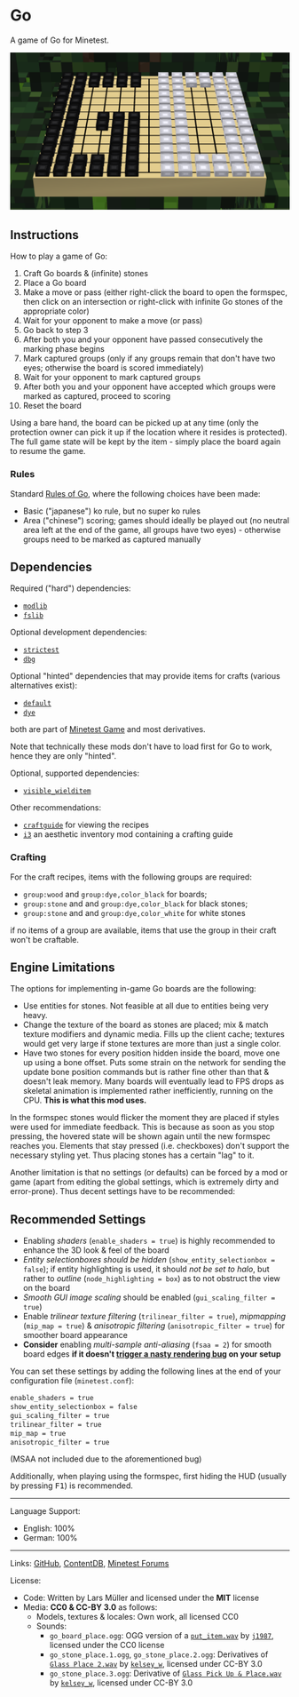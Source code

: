 # Go

A game of Go for Minetest.

![Screenshot](screenshot.png)

## Instructions

How to play a game of Go:

1. Craft Go boards & (infinite) stones
2. Place a Go board
3. Make a move or pass (either right-click the board to open the formspec, then click on an intersection or right-click with infinite Go stones of the appropriate color)
4. Wait for your opponent to make a move (or pass)
5. Go back to step 3
6. After both you and your opponent have passed consecutively the marking phase begins
7. Mark captured groups (only if any groups remain that don't have two eyes; otherwise the board is scored immediately)
8. Wait for your opponent to mark captured groups
9. After both you and your opponent have accepted which groups were marked as captured, proceed to scoring
10. Reset the board

Using a bare hand, the board can be picked up at any time (only the protection owner can pick it up if the location where it resides is protected). The full game state will be kept by the item - simply place the board again to resume the game.

### Rules

Standard [Rules of Go](https://en.wikipedia.org/wiki/Rules_of_Go), where the following choices have been made:

* Basic ("japanese") ko rule, but no super ko rules
* Area ("chinese") scoring; games should ideally be played out (no neutral area left at the end of the game, all groups have two eyes) - otherwise groups need to be marked as captured manually

## Dependencies

Required ("hard") dependencies:

* [`modlib`](https://github.com/appgurueu/modlib)
* [`fslib`](https://github.com/appgurueu/fslib)

Optional development dependencies:

* [`strictest`](https://github.com/appgurueu/strictest)
* [`dbg`](https://github.com/appgurueu/dbg)

Optional "hinted" dependencies that may provide items for crafts (various alternatives exist):

* [`default`](https://github.com/minetest/minetest_game/tree/master/mods/default)
* [`dye`](https://github.com/minetest/minetest_game/tree/master/mods/dye)

both are part of [Minetest Game](https://github.com/minetest/minetest_game) and most derivatives.

Note that technically these mods don't have to load first for Go to work, hence they are only "hinted".

Optional, supported dependencies:

* [`visible_wielditem`](https://github.com/appgurueu/visible_wielditem)

Other recommendations:

* [`craftguide`](https://content.minetest.net/packages/jp/craftguide/) for viewing the recipes
* [`i3`](https://content.minetest.net/packages/jp/i3/) an aesthetic inventory mod containing a crafting guide

### Crafting

For the craft recipes, items with the following groups are required:

* `group:wood` and `group:dye,color_black` for boards;
* `group:stone` and and `group:dye,color_black` for black stones;
* `group:stone` and and `group:dye,color_white` for white stones

if no items of a group are available, items that use the group in their craft won't be craftable.

## Engine Limitations

The options for implementing in-game Go boards are the following:

* Use entities for stones. Not feasible at all due to entities being very heavy.
* Change the texture of the board as stones are placed; mix & match texture modifiers and dynamic media. Fills up the client cache; textures would get very large if stone textures are more than just a single color.
* Have two stones for every position hidden inside the board, move one up using a bone offset. Puts some strain on the network for sending the update bone position commands but is rather fine other than that & doesn't leak memory. Many boards will eventually lead to FPS drops as skeletal animation is implemented rather inefficiently, running on the CPU. **This is what this mod uses.**

In the formspec stones would flicker the moment they are placed if styles were used for immediate feedback. This is because as soon as you stop pressing, the hovered state will be shown again until the new formspec reaches you. Elements that stay pressed (i.e. checkboxes) don't support the necessary styling yet. Thus placing stones has a certain "lag" to it.

Another limitation is that no settings (or defaults) can be forced by a mod or game (apart from editing the global settings, which is extremely dirty and error-prone). Thus decent settings have to be recommended:

## Recommended Settings

* Enabling *shaders* (`enable_shaders = true`) is highly recommended to enhance the 3D look & feel of the board
* *Entity selectionboxes should be hidden* (`show_entity_selectionbox = false`); if entity highlighting is used, it should *not be set to halo*, but rather to *outline* (`node_highlighting = box`) as to not obstruct the view on the board
* *Smooth GUI image scaling* should be enabled (`gui_scaling_filter = true`)
* Enable *trilinear texture filtering* (`trilinear_filter = true`), *mipmapping* (`mip_map = true`) & *anisotropic filtering* (`anisotropic_filter = true`) for smoother board appearance
* **Consider** enabling *multi-sample anti-aliasing* (`fsaa = 2`) for smooth board edges **if it doesn't [trigger a nasty rendering bug](https://github.com/minetest/minetest/issues/9072) on your setup**

You can set these settings by adding the following lines at the end of your configuration file (`minetest.conf`):

	enable_shaders = true
	show_entity_selectionbox = false
	gui_scaling_filter = true
	trilinear_filter = true
	mip_map = true
	anisotropic_filter = true

(MSAA not included due to the aforementioned bug)

Additionally, when playing using the formspec, first hiding the HUD (usually by pressing <kbd>F1</kbd>) is recommended.

---

Language Support:

* English: 100%
* German: 100%

---

Links: [GitHub](https://github.com/appgurueu/go), [ContentDB](https://content.minetest.net/packages/LMD/go), [Minetest Forums](https://forum.minetest.net/viewtopic.php?t=28401)

License:

* Code: Written by Lars Müller and licensed under the **MIT** license
* Media: **CC0 & CC-BY 3.0** as follows:
  * Models, textures & locales: Own work, all licensed CC0
  * Sounds:
    * `go_board_place.ogg`: OGG version of a [`put_item.wav`](https://freesound.org/people/j1987/sounds/335751/) by [`j1987`](https://freesound.org/people/j1987), licensed under the CC0 license
    * `go_stone_place.1.ogg`, `go_stone_place.2.ogg`: Derivatives of [`Glass Place 2.wav`](https://freesound.org/people/kelsey_w/sounds/467057/) by [`kelsey_w`](https://freesound.org/people/kelsey_w/), licensed under CC-BY 3.0
    * `go_stone_place.3.ogg`: Derivative of [`Glass Pick Up & Place.wav`](https://freesound.org/people/kelsey_w/sounds/467043/) by [`kelsey_w`](https://freesound.org/people/kelsey_w/), licensed under CC-BY 3.0
